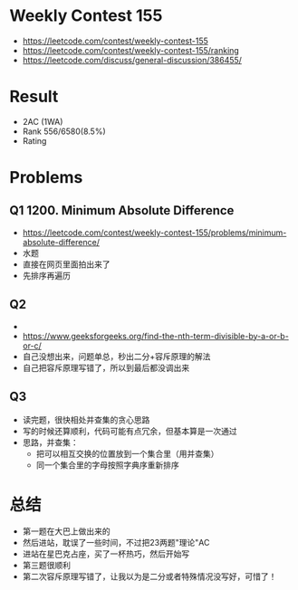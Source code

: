 # Weekly Contest 155
- https://leetcode.com/contest/weekly-contest-155
- https://leetcode.com/contest/weekly-contest-155/ranking
- https://leetcode.com/discuss/general-discussion/386455/

# Result
- 2AC (1WA)
- Rank 556/6580(8.5%)
- Rating

# Problems
## Q1 1200. Minimum Absolute Difference
- https://leetcode.com/contest/weekly-contest-155/problems/minimum-absolute-difference/
- 水题
- 直接在网页里面拍出来了
- 先排序再遍历

## Q2
- 
- https://www.geeksforgeeks.org/find-the-nth-term-divisible-by-a-or-b-or-c/
- 自己没想出来，问题单总，秒出二分+容斥原理的解法
- 自己把容斥原理写错了，所以到最后都没调出来


## Q3
- 读完题，很快相处并查集的贪心思路
- 写的时候还算顺利，代码可能有点冗余，但基本算是一次通过
- 思路，并查集：
    - 把可以相互交换的位置放到一个集合里（用并查集）
    - 同一个集合里的字母按照字典序重新排序

# 总结
- 第一题在大巴上做出来的
- 然后进站，耽误了一些时间，不过把23两题"理论"AC
- 进站在星巴克占座，买了一杯热巧，然后开始写
- 第三题很顺利
- 第二次容斥原理写错了，让我以为是二分或者特殊情况没写好，可惜了！